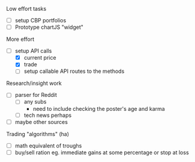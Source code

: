 Low effort tasks
- [ ] setup CBP portfolios
- [ ] Prototype chartJS "widget"

More effort
- [ ] setup API calls
  - [x] current price
  - [x] trade
  - [ ] setup callable API routes to the methods

Research/insight work
- [ ] parser for Reddit
  - [ ] any subs
    - need to include checking the poster's age and karma
  - [ ] tech news perhaps
- [ ] maybe other sources

Trading "algorithms" (ha)
- [ ] math equivalent of troughs
- [ ] buy/sell ration eg. immediate gains at some percentage or stop at loss